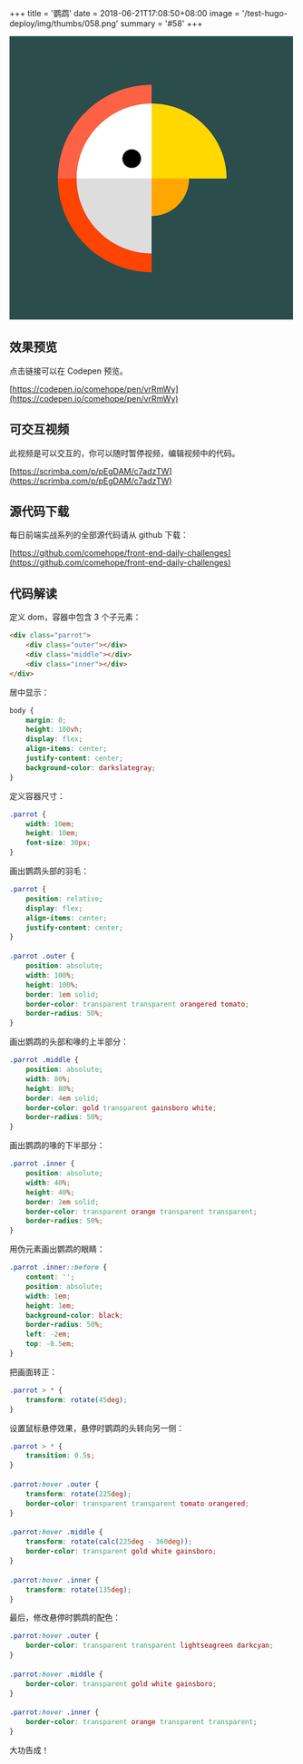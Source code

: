+++
title = '鹦鹉'
date = 2018-06-21T17:08:50+08:00
image = '/test-hugo-deploy/img/thumbs/058.png'
summary = '#58'
+++

![](./work.png)

## 效果预览

点击链接可以在 Codepen 预览。

[https://codepen.io/comehope/pen/vrRmWy](https://codepen.io/comehope/pen/vrRmWy)

## 可交互视频

此视频是可以交互的，你可以随时暂停视频，编辑视频中的代码。

[https://scrimba.com/p/pEgDAM/c7adzTW](https://scrimba.com/p/pEgDAM/c7adzTW)

## 源代码下载

每日前端实战系列的全部源代码请从 github 下载：

[https://github.com/comehope/front-end-daily-challenges](https://github.com/comehope/front-end-daily-challenges)

## 代码解读

定义 dom，容器中包含 3 个子元素：
```html
<div class="parrot">
	<div class="outer"></div>
	<div class="middle"></div>
	<div class="inner"></div>
</div>
```

居中显示：
```css
body {
	margin: 0;
	height: 100vh;
	display: flex;
	align-items: center;
	justify-content: center;
	background-color: darkslategray;
}
```

定义容器尺寸：
```css
.parrot {
	width: 10em;
	height: 10em;
	font-size: 30px;
}
```

画出鹦鹉头部的羽毛：
```css
.parrot {
	position: relative;
	display: flex;
	align-items: center;
	justify-content: center;
}

.parrot .outer {
	position: absolute;
	width: 100%;
	height: 100%;
	border: 1em solid;
	border-color: transparent transparent orangered tomato;
	border-radius: 50%;
}
```

画出鹦鹉的头部和喙的上半部分：
```css
.parrot .middle {
	position: absolute;
	width: 80%;
	height: 80%;
	border: 4em solid;
	border-color: gold transparent gainsboro white;
	border-radius: 50%;
}
```

画出鹦鹉的喙的下半部分：
```css
.parrot .inner {
	position: absolute;
	width: 40%;
	height: 40%;
	border: 2em solid;
	border-color: transparent orange transparent transparent;
	border-radius: 50%;
}
```

用伪元素画出鹦鹉的眼睛：
```css
.parrot .inner::before {
	content: '';
	position: absolute;
	width: 1em;
	height: 1em;
	background-color: black;
	border-radius: 50%;
	left: -2em;
	top: -0.5em;
}
```

把画面转正：
```css
.parrot > * {
	transform: rotate(45deg);
}
```

设置鼠标悬停效果，悬停时鹦鹉的头转向另一侧：
```css
.parrot > * {
	transition: 0.5s;
}

.parrot:hover .outer {
	transform: rotate(225deg);
	border-color: transparent transparent tomato orangered;
}

.parrot:hover .middle {
	transform: rotate(calc(225deg - 360deg));
	border-color: transparent gold white gainsboro;
}

.parrot:hover .inner {
	transform: rotate(135deg);
}
```

最后，修改悬停时鹦鹉的配色：
```css
.parrot:hover .outer {
	border-color: transparent transparent lightseagreen darkcyan;
}

.parrot:hover .middle {
	border-color: transparent gold white gainsboro;
}

.parrot:hover .inner {
	border-color: transparent orange transparent transparent;
}
```

大功告成！
